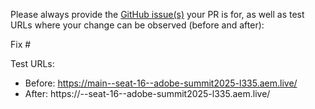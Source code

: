Please always provide the [GitHub issue(s)](../issues) your PR is for, as well as test URLs where your change can be observed (before and after):

Fix #<gh-issue-id>

Test URLs:
- Before: https://main--seat-16--adobe-summit2025-l335.aem.live/
- After: https://<branch>--seat-16--adobe-summit2025-l335.aem.live/
